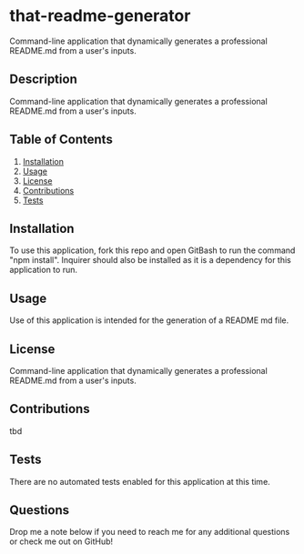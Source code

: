 # that-readme-generator
Command-line application that dynamically generates a professional README.md from a user's inputs. 

## Description
Command-line application that dynamically generates a professional README.md from a user's inputs. 

## Table of Contents
1. [Installation](#installation)
2. [Usage](#usage)
3. [License](#license)
4. [Contributions](#contributions)
5. [Tests](#tests)

## Installation
To use this application, fork this repo and open GitBash to run the command "npm install". 
Inquirer should also be installed as it is a dependency for this application to run. 

##  Usage
Use of this application is intended for the generation of a README md file. 

##  License
Command-line application that dynamically generates a professional README.md from a user's inputs.

##  Contributions
tbd

##  Tests
There are no automated tests enabled for this application at this time. 

##  Questions
Drop me a note below if you need to reach me for any additional questions or check me out on GitHub! 